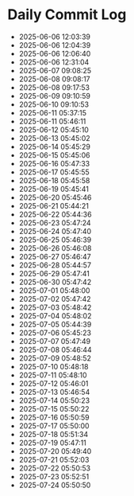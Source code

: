 # Daily Commit Log
- 2025-06-06 12:03:39
- 2025-06-06 12:04:39
- 2025-06-06 12:06:40
- 2025-06-06 12:31:04
- 2025-06-07 09:08:25
- 2025-06-08 09:08:17
- 2025-06-08 09:17:53
- 2025-06-09 09:10:59
- 2025-06-10 09:10:53
- 2025-06-11 05:37:15
- 2025-06-11 05:46:11
- 2025-06-12 05:45:10
- 2025-06-13 05:45:02
- 2025-06-14 05:45:29
- 2025-06-15 05:45:06
- 2025-06-16 05:47:33
- 2025-06-17 05:45:55
- 2025-06-18 05:45:58
- 2025-06-19 05:45:41
- 2025-06-20 05:45:46
- 2025-06-21 05:44:21
- 2025-06-22 05:44:36
- 2025-06-23 05:47:24
- 2025-06-24 05:47:40
- 2025-06-25 05:46:39
- 2025-06-26 05:46:08
- 2025-06-27 05:46:47
- 2025-06-28 05:44:57
- 2025-06-29 05:47:41
- 2025-06-30 05:47:42
- 2025-07-01 05:48:00
- 2025-07-02 05:47:42
- 2025-07-03 05:48:42
- 2025-07-04 05:48:02
- 2025-07-05 05:44:39
- 2025-07-06 05:45:23
- 2025-07-07 05:47:49
- 2025-07-08 05:46:44
- 2025-07-09 05:48:52
- 2025-07-10 05:48:18
- 2025-07-11 05:48:10
- 2025-07-12 05:46:01
- 2025-07-13 05:46:54
- 2025-07-14 05:50:23
- 2025-07-15 05:50:22
- 2025-07-16 05:50:59
- 2025-07-17 05:50:00
- 2025-07-18 05:51:34
- 2025-07-19 05:47:11
- 2025-07-20 05:49:40
- 2025-07-21 05:52:03
- 2025-07-22 05:50:53
- 2025-07-23 05:52:51
- 2025-07-24 05:50:50
